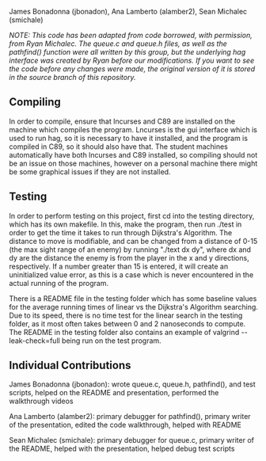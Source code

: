 James Bonadonna (jbonadon), Ana Lamberto (alamber2), Sean Michalec (smichale)

*NOTE: This code has been adapted from code borrowed, with permission, from Ryan Michalec. The queue.c and queue.h files, as well as the pathfind() function were all written by this group, but the underlying hag interface was created by Ryan before our modifications. If you want to see the code before any changes were made, the original version of it is stored in the source branch of this repository.*


Compiling
----------

In order to compile, ensure that lncurses and C89 are installed on the machine which compiles the program. Lncurses is the gui interface which is used to run hag, so it is necessary to have it installed, and the program is compiled in C89, so it should also have that. The student machines automatically have both lncurses and C89 installed, so compiling should not be an issue on those machines, however on a personal machine there might be some graphical issues if they are not installed.


Testing
--------

In order to perform testing on this project, first cd into the testing directory, which has its own makefile. In this, make the program, then run ./test in order to get the time it takes to run through Dijkstra's Algorithm. The distance to move is modifiable, and can be changed from a distance of 0-15 (the max sight range of an enemy) by running "./text dx dy", where dx and dy are the distance the enemy is from the player in the x and y directions, respectively. If a number greater than 15 is entered, it will create an uninitialized value error, as this is a case which is never encountered in the actual running of the program. 

There is a README file in the testing folder which has some baseline values for the average running times of linear vs the Dijkstra's Algorithm searching. Due to its speed, there is no time test for the linear search in the testing folder, as it most often takes between 0 and 2 nanoseconds to compute. The README in the testing folder also contains an example of valgrind --leak-check=full being run on the test program. 

Individual Contributions
-------------------------

James Bonadonna (jbonadon): wrote queue.c, queue.h, pathfind(), and test scripts, helped on the README and presentation, performed the walkthrough videos

Ana Lamberto (alamber2): primary debugger for pathfind(), primary writer of the presentation, edited the code walkthrough, helped with README

Sean Michalec (smichale): primary debugger for queue.c, primary writer of the README, helped with the presentation, helped debug test scripts
